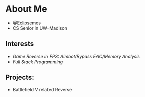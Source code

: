 # About Me
- @Eclipsemos
- CS Senior in UW-Madison
## Interests
- *Game Reverse in FPS: Aimbot/Bypass EAC/Memory Analysis*
- *Full Stack Programming*
## Projects:
- Battlefield V related Reverse
<!---
Eclipsemos/Eclipsemos is a ✨ special ✨ repository because its `README.md` (this file) appears on your GitHub profile.
You can click the Preview link to take a look at your changes.
--->
